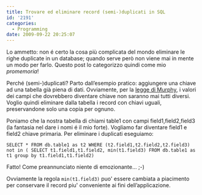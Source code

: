 ```yaml
---
title: Trovare ed eliminare record (semi-)duplicati in SQL
id: '2191'
categories:
  - Programming
date: 2009-09-22 20:25:07
---
```


Lo ammetto: non é certo la cosa più complicata del mondo eliminare le righe duplicate in un database; quando serve però non viene mai in mente un modo per farlo. Questo post lo categorizzo quindi come mio _promemoria_!

Perché (semi-)duplicati? Parto dall’esempio pratico: aggiungere una chiave ad una tabella già piena di dati. Ovviamente, per la [legge di Murphy](http://it.wikipedia.org/wiki/Legge_di_Murphy), i valori dei campi che dovrebbero diventare chiave non saranno mai tutti diversi. Voglio quindi eliminare dalla tabella i record con chiavi uguali, preservandone solo una copia per ognuno.

Poniamo che la nostra tabella di chiami table1 con campi field1,field2,field3 (la fantasia nel dare i nomi é il mio forte). Vogliamo far diventare field1 e field2 chiave primaria. Per eliminare i duplicati eseguiamo:

`SELECT * FROM db.table1 as t2 WHERE (t2.field1,t2.field2,t2.field3) not in ( SELECT t1.field1,t1.field2, min(t1.field3) FROM db.table1 as t1 group by t1.field1,t1.field2)`

Fatto! Come preannunciato niente di emozionante… ;-)

Ovviamente la regola `min(t1.field3)` puo' essere cambiata a piacimento per conservare il record piu' conveniente ai fini dell’applicazione.
